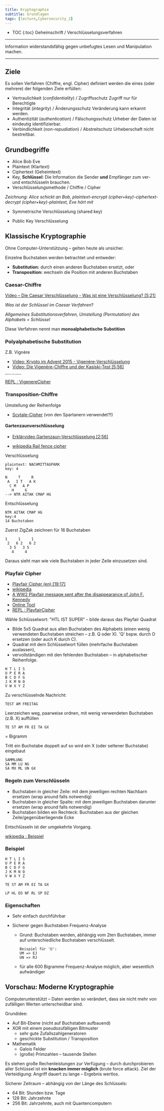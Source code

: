 ```yaml
---
title: Kryptographie
subtitle: Grundlagen
tags: [lecture,Cybersecurity_2]
---
```


* TOC
{:toc}
Geheimschrift / Verschlüsselungsverfahren

---

Information widerstandsfähig gegen unbefugtes Lesen und Manipulation machen.

---



## Ziele

Es sollen Verfahren (Chiffre, engl. Cipher) definiert werden die eines (oder mehrere) der folgenden Ziele erfüllen:

- Vertraulichkeit (*confidentiality*) / Zugriffsschutz
  Zugriff nur für Berechtigte
- Integrität (*integrity*) / Änderungsschutz
  Veränderung kann erkannt werden.
- Authentizität (*authentication*) / Fälschungsschutz
  Urheber der Daten ist eindeutig identifizierbar.
- Verbindlichkeit (*non-repudiation*) / Abstreitschutz
  Urheberschaft nicht bestreitbar.



## Grundbegriffe

- Alice Bob Eve
- Plaintext (Klartext)
- Ciphertext (Geheimtext)
- Key, **Schlüssel**: Die Information die Sender **und** Empfänger zum ver- und entschlüsseln brauchen.
- Verschlüsselungsmethode / Chiffre / Cipher



*Zeichnung: Alice schickt an Bob, plaintext-encrypt (cipher+key)-ciphertext-decrypt (cipher+key)-plaintext, Eve hört mit*

- Symmetrische Verschlüsselung (shared key)

- Public Key Verschlüsselung



## Klassische Kryptographie

Ohne Computer-Unterstützung – gelten heute als unsicher.

Einzelne Buchstaben werden betrachtet und entweder:

- **Substitution:** durch einen anderen Buchstaben ersetzt, oder
- **Transposition:** wechseln die Position mit anderen Buchstaben



### Caesar-Chiffre

[Video – Die Caesar Verschlüsselung - Was ist eine Verschlüsselung? [5:21]](https://youtu.be/DcX77qgbBZw)

*Was ist der Schlüssel im Caesar Verfahren*?

*Allgemeines Substitutionsverfahren, Umstellung (Permutation) des Alphabets = Schlüssel*

Diese Verfahren nennt man **monoalphabetische Substition**



### Polyalphabetische Substitution

Z.B. Vignère

- [Video: Krypto im Advent 2015 - Vigenère-Verschlüsselung](https://youtu.be/4y4nCG8631g)
- [Video: Die Vigenère-Chiffre und der Kasiski-Test [5:56]](https://youtu.be/Y6qimy9o3f4)

<img src="fig/Vigenere_square.png" alt="Vigenère_square_shading.svg" style="zoom:25%;" />



[REPL : VigenereCipher](https://replit.com/@htlmatejka/VigenereCipher) 



### Transposition-Chiffre

Umstellung der Reihenfolge

- [Scytale-Cipher](https://de.wikipedia.org/wiki/Skytale) (von den Spartanern verwendet?!)



#### Gartenzaunverschlüsselung

- [Erklärvideo Gartenzaun-Verschlüsselung [2:56]](https://youtu.be/EIJ73KApF18)

- [wikipedia Rail fence cipher](https://en.wikipedia.org/wiki/Rail_fence_cipher)

Verschlüsselung

```
plaintext: NACHMITTAGPARK
key: 4
```

```
N     T     R
 A   I T   A K
  C M   A P  
   H     G    
--> NTR AITAK CMAP HG
```

Entschlüsselung

```
NTR AITAK CMAP HG
key:4
14 Buchstaben
```

Zuerst ZigZak zeichnen für 16 Buchstaben

```
1     1     1
 2   6 2   6 2
  3 5   3 5   
   4     4   
```

Daraus sieht man wie viele Buchstaben in jeder Zeile einzusetzen sind.



### Playfair Cipher

- [Playfair Cipher (en) [19:17]](https://youtu.be/-KjFbTK1IIw)
- [wikipedia](https://en.wikipedia.org/wiki/Playfair_cipher)
- [A WW2 Playfair message sent after the disappearance of John F. Kennedy](https://scienceblogs.de/klausis-krypto-kolumne/2020/05/27/a-ww2-playfair-message-sent-after-the-disappearance-of-john-f-kennedy/)
- [Online Tool](http://rumkin.com/tools/cipher/playfair.php)
- [REPL : PlayfairCipher](https://replit.com/@htlmatejka/PlayfairCipher) 



Wähle Schlüsselwort: "HTL IST SUPER" – bilde daraus das Playfair Quadrat

- Bilde 5x5 Quadrat aus allen Buchstaben des Alphabets (einen wenig verwendeten Buchstaben streichen – z.B. Q oder X). 'Q' bspw. durch O ersetzen (oder auch K durch C). 
- Quadrat mit dem Schlüsselwort füllen (mehrfache Buchstaben auslassen), 
- vervollständigen mit den fehlenden Buchstaben – in alphabetischer Reihenfolge.

```
H T L I S
U P E R A
B C D F G
J K M N O
V W X Y Z
```

Zu verschlüsselnde Nachricht:

```
TEST AM FREITAG
```

Leerzeichen weg, paarweise ordnen, mit wenig verwendeten Buchstaben (z.B. X) auffüllen

```
TE ST AM FR EI TA GX
```

= Bigramm

Tritt ein Buchstabe doppelt auf so wird ein X (oder seltener Buchstabe) eingebaut

```
SAMMLUNG
SA MM LU NG
SA MX ML UN GX
```

### Regeln zum Verschlüsseln

- Buchstaben in gleicher Zeile: mit dem jeweiligen rechten Nachbarn ersetzen (wrap around falls notwendig)
- Buchstaben in gleicher Spalte: mit dem jeweiligen Buchstaben darunter ersetzen (wrap around falls notwendig)
- Buchstaben bilden ein Rechteck: Buchstaben aus der gleichen Zeile/gegenüberliegende Ecke

Entschlüsseln ist der umgekehrte Vorgang.

[wikipedia : Beispiel](https://en.wikipedia.org/wiki/Playfair_cipher#Example)

### Beispiel

```
H T L I S
U P E R A
B C D F G
J K M N O
V W X Y Z
```

```
TE ST AM FR EI TA GX
```

```
LP HL EO NF RL SP DZ
```

### Eigenschaften

- Sehr einfach durchführbar

- Sicherer gegen Buchstaben Frequenz-Analyse

  - Grund: Buchstaben werden, abhängig vom 2ten Buchstaben, immer auf unterschiedliche Buchstaben verschlüsselt.

    ```
    Beispiel für 'U':
    UM => EJ
    UN => RJ
    ```

  - für alle 600 Bigramme Frequenz-Analyse möglich, aber wesentlich aufwändiger



## Vorschau: Moderne Kryptographie

Computerunterstützt – Daten werden so verändert, dass sie nicht mehr von zufälligen Werten unterscheidbar sind. 

Grundidee: 

- Auf Bit-Ebene (nicht auf Buchstaben aufbauend)
- XOR mit einem pseudozufälligen Bitmuster
  - sehr gute Zufallszahlgeneratoren
  - geschickte Substitution / Transposition
- Mathematik 
  - Galois Felder
  - (große) Primzahlen – tausende Stellen

Es stehen große Rechenleistungen zur Verfügung – durch durchprobieren aller Schlüssel ist ein **knacken immer möglich** (brute force attack). Ziel der Verteidigung: Angriff dauert zu lange – Ergebnis wertlos.

Sicherer Zeitraum – abhängig von der Länge des Schlüssels:

- 64 Bit: Stunden bzw. Tage
- 128 Bit: Jahrzehnte
- 256 Bit: Jahrzehnte, auch mit Quantencomputern

